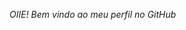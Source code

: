 *OIIE! Bem vindo ao meu perfil no GitHub*

<!-- **Gabi Fochezatto** 🫀    🩹   

- I’m currently learning  alura
 
- How to reach me: insta: @gabi.fochezatto
 
- Pronouns: ela/dela 👥


![image](https://github.com/fochezatto/fochezatto/assets/132901406/b7691572-b5d7-4027-993c-e60502a8b35f)

